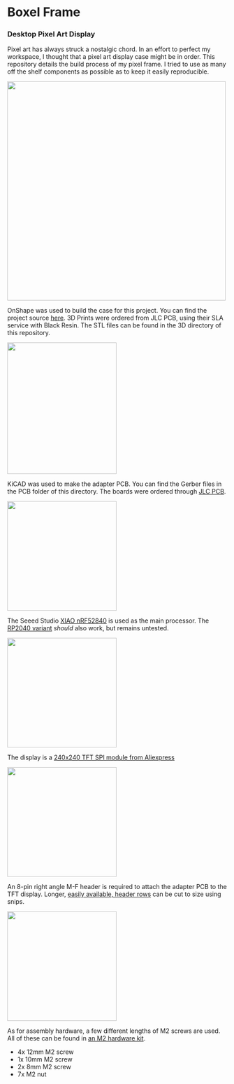 # Boxel Frame
### Desktop Pixel Art Display

Pixel art has always struck a nostalgic chord. In an effort to perfect my workspace, I thought that a pixel art display case might be in order. This repository details the build process of my pixel frame. I tried to use as many off the shelf components as possible as to keep it easily reproducible.

<img src="https://user-images.githubusercontent.com/8181497/212775334-43bca06f-9f86-4114-a0b5-94ba78a755f6.png" width="500" height="500">

OnShape was used to build the case for this project. You can find the project source [here](https://cad.onshape.com/documents/5000a3d49c7a9077d1572ff0/w/f60200444dc0dcea69f2e1f3/e/457eb17b8405f6b113c2318f?renderMode=0&uiState=63c5c0a977641842e2176192).
3D Prints were ordered from JLC PCB, using their SLA service with Black Resin. The STL files can be found in the 3D directory of this repository. 

<img src="https://user-images.githubusercontent.com/8181497/212772188-89453f68-5566-447a-9408-66733f6073ca.png" width="250" height="300">

KiCAD was used to make the adapter PCB. You can find the Gerber files in the PCB folder of this directory. The boards were ordered through [JLC PCB](https://jlcpcb.com/CWH).

<img src="https://user-images.githubusercontent.com/8181497/212772308-606fd5af-9721-4111-a320-73f6e00edc4a.png" width="250" height="250">

The Seeed Studio [XIAO nRF52840](https://amzn.to/3kjpGdO) is used as the main processor. The [RP2040 variant](https://amzn.to/3kjpGdO) _should_ also work, but remains untested.

<img src="https://user-images.githubusercontent.com/8181497/212772078-28b44a1e-8c66-47e1-b7f4-4dd8f5bf390c.png" width="250" height="250">

The display is a [240x240 TFT SPI module from Aliexpress](https://www.aliexpress.us/item/3256803574008408.html?spm=a2g0o.productlist.main.1.239917ddZtO2b2&algo_pvid=4f8b1cea-cd19-4f80-8319-a5b96f190500&algo_exp_id=4f8b1cea-cd19-4f80-8319-a5b96f190500-0&pdp_ext_f=%7B%22sku_id%22%3A%2212000027073447132%22%7D&pdp_npi=2%40dis%21USD%214.6%213.45%21%21%21%21%21%40211bd3cb16739046656243641d06d9%2112000027073447132%21sea&curPageLogUid=33Dx8JTfaZM6) 

<img src="https://user-images.githubusercontent.com/8181497/212771949-b4c5c71c-58d1-4f68-b738-6f9f391b0951.png" width="250" height="250">

An 8-pin right angle M-F header is required to attach the adapter PCB to the TFT display. 
Longer, [easily available, header rows](https://amzn.to/3Xi4Qdl) can be cut to size using snips.

<img src="https://user-images.githubusercontent.com/8181497/212772782-54499e95-692c-450e-82e7-b89d6e81f9d1.png" width="250" height="250">

As for assembly hardware, a few different lengths of M2 screws are used. 
All of these can be found in [an M2 hardware kit](https://amzn.to/3ZSZl6T).

- 4x 12mm M2 screw
- 1x 10mm M2 screw
- 2x 8mm M2 screw
- 7x M2 nut


